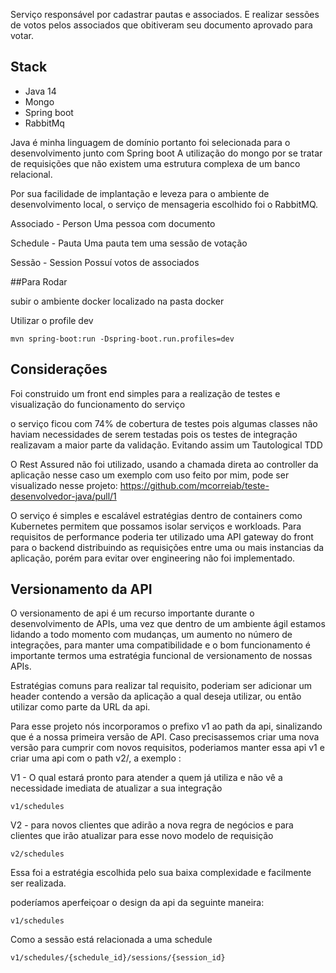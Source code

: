 Serviço responsável por cadastrar pautas e associados. E realizar sessões de votos pelos associados que obitiveram seu documento aprovado para votar.

## Stack

* Java 14
* Mongo
* Spring boot
* RabbitMq

Java é minha linguagem de domínio portanto foi selecionada para o desenvolvimento junto com Spring boot
A utilização do mongo por se tratar de requisições que não existem uma estrutura complexa
de um banco relacional.

Por sua facilidade de implantação e leveza para o ambiente de desenvolvimento local, o serviço
de mensageria escolhido foi o RabbitMQ.

Associado - Person
Uma pessoa com documento

Schedule - Pauta
Uma pauta tem uma sessão de votação

Sessão - Session
Possuí votos de associados

##Para Rodar

subir o ambiente docker localizado na pasta docker

Utilizar o profile dev

```
mvn spring-boot:run -Dspring-boot.run.profiles=dev
```

## Considerações

Foi construido um front end simples para a realização de testes e visualização do funcionamento do serviço

o serviço ficou com 74% de cobertura de testes pois algumas classes não haviam necessidades de serem testadas
pois os testes de integração realizavam a maior parte da validação. Evitando assim um Tautological TDD

O Rest Assured não foi utilizado, usando a chamada direta ao controller da aplicação nesse caso
um exemplo com uso feito por mim, pode ser visualizado nesse projeto:
https://github.com/mcorreiab/teste-desenvolvedor-java/pull/1

O serviço é simples e escalável estratégias dentro de containers como Kubernetes permitem que possamos isolar serviços e workloads.
Para requisitos de performance poderia ter utilizado uma API gateway do front para o backend distribuindo as requisições entre uma ou mais instancias 
da aplicação, porém para evitar over engineering não foi implementado.

## Versionamento da API

O versionamento de api é um recurso importante durante o desenvolvimento de APIs, uma vez que dentro de um ambiente ágil estamos lidando a todo 
momento com mudanças, um aumento no número de integrações, para manter uma compatibilidade e o bom funcionamento é importante termos uma estratégia 
funcional de versionamento de nossas APIs.

Estratégias comuns para realizar tal requisito, poderiam ser adicionar um header contendo a versão da aplicação a qual deseja utilizar, ou então
utilizar como parte da URL da api.

Para esse projeto nós incorporamos o prefixo v1 ao path da api, sinalizando que é a nossa primeira versão de API. Caso precisassemos criar uma nova versão
para cumprir com novos requisitos, poderiamos manter essa api v1 e criar uma api com o path v2/, a exemplo :

V1 - O qual estará pronto para atender a quem já utiliza e não vê a necessidade imediata de atualizar a sua integração
```
v1/schedules
```


V2 - para novos clientes que adirão a nova regra de negócios e para clientes que irão atualizar para esse novo modelo de requisição

```
v2/schedules
```

Essa foi a estratégia escolhida pelo sua baixa complexidade e facilmente ser realizada.

poderíamos aperfeiçoar o design da api da seguinte maneira:


```
v1/schedules
```

Como a sessão está relacionada a uma schedule

```
v1/schedules/{schedule_id}/sessions/{session_id}
```